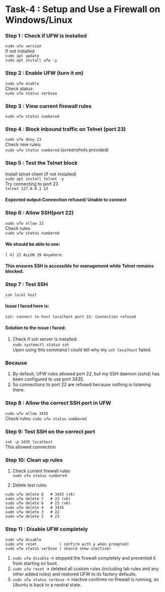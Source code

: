 # Task-4 : Setup and Use a Firewall on Windows/Linux

### Step 1 : Check if UFW is installed
`sudo ufw version` <br>
If not installed <br>
`sudo apt update`  <br>
`sudo apt install ufw -y`

### Step 2 : Enable UFW (turn it on)
`sudo ufw enable` <br>
Check status: <br>
`sudo ufw status verbose`

### Step 3 : View current firewall rules
`sudo ufw status numbered`

### Step 4 : Block inbound traffic on Telnet (port 23)
`sudo ufw deny 23` <br>
Check new rules: <br>
`sudo ufw status numbered`
(screenshots provided)

### Step 5 : Test the Telnet block
Install telnet client (if not installed)<br>
`sudo apt install telnet -y` <br>
Try connecting to port 23 <br>
`telnet 127.0.0.1 23`
#### Expected output:Connection refused/ Unable to connect

### Step 6 : Allow SSH(port 22)
`sudo ufw allow 22` <br>
Check rules <br>
`sudo ufw status numbered`
#### We should be able to see: 
`[ 4] 22 ALLOW IN Anywhere`
#### This ensures SSH is accessible for management while Telnet remains blocked.

### Step 7 : Test SSH
`ssh local host`
#### Issue I faced here is:
`ssh: connect to host localhost port 22: Connection refused`
#### Solution to the issue i faced:
1. Check if ssh server is installed: <br>
`sudo systemctl status ssh` <br>
Upon using this command I could tell why my `ssh localhost` failed. <br>
### Because
1. By default, UFW rules allowed port 22, but my SSH daemon (sshd) has been configured to use port 3435.
2. So connections to port 22 are refused because nothing is listening there.

### Step 8 : Allow the correct SSH port in UFW
`sudo ufw allow 3435` <br>
Check rules: 
`sudo ufw status numbered`

### Step 9: Test SSH on the correct port
`ssh -p 3435 localhost`  
This allowed connection

### Step 10: Clean up rules
1. Check current firewall rules  
`sudo ufw status numbered`

2. Delete test rules
```
sudo ufw delete 8   # 3435 (v6)
sudo ufw delete 7   # 22 (v6)
sudo ufw delete 6   # 23 (v6)
sudo ufw delete 4   # 3435
sudo ufw delete 3   # 22
sudo ufw delete 2   # 23
```
### Step 11 : Disable UFW completely
```
sudo ufw disable
sudo ufe reset          ( confirm with y when prompted)
sudo ufw status verbose ( should show inactive)
```
1. `sudo ufw disable` → stopped the firewall completely and prevented it from starting on boot.
2. `sudo ufw reset` → deleted all custom rules (including lab rules and any other added rules) and restored UFW to its factory defaults.
3. `sudo ufw status verbose` → inactive confirms no firewall is running, so Ubuntu is back to a neutral state.

